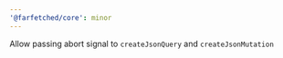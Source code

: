 ```yaml
---
'@farfetched/core': minor
---
```


Allow passing abort signal to `createJsonQuery` and `createJsonMutation`
